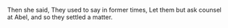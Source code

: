 Then she said, They used to say in former times, Let them but ask counsel at Abel, and so they settled a matter.
